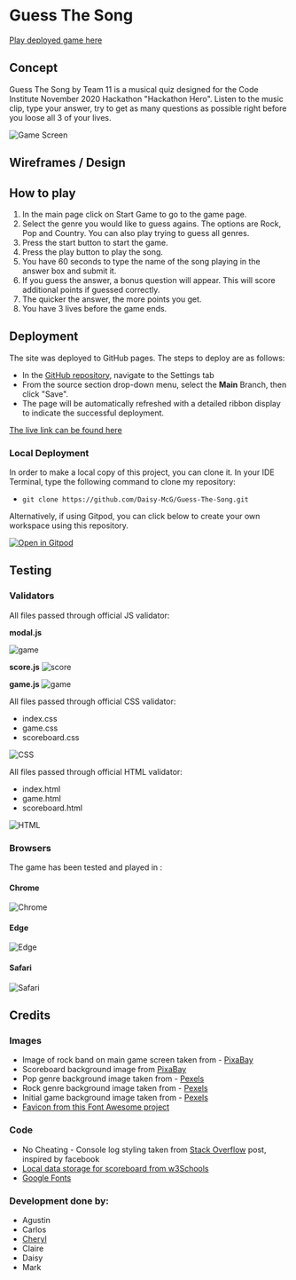 #  Guess The Song

[Play deployed game here](https://daisy-mcg.github.io/Guess-The-Song/)

## Concept

Guess The Song by Team 11 is a musical quiz designed for the Code Institute November 2020 Hackathon "Hackathon Hero". Listen to the music clip, type your answer, try to get as many questions as possible right before you loose all 3 of your lives. 

![Game Screen](/docs/readme/game_image.png)

## Wireframes / Design


## How to play

1. In the main page click on Start Game to go to the game page.
2. Select the genre you would like to guess agains. The options are Rock, Pop and Country. You can also play trying to guess all genres.
3. Press the start button to start the game.
4. Press the play button to play the song.
5. You have 60 seconds to type the name of the song playing in the answer box and submit it.
6. If you guess the answer, a bonus question will appear. This will score additional points if guessed correctly.
7. The quicker the answer, the more points you get.
8. You have 3 lives before the game ends.

## Deployment

The site was deployed to GitHub pages. The steps to deploy are as follows: 
  - In the [GitHub repository](https://github.com/Daisy-McG/Guess-The-Song), navigate to the Settings tab 
  - From the source section drop-down menu, select the **Main** Branch, then click "Save".
  - The page will be automatically refreshed with a detailed ribbon display to indicate the successful deployment.

[The live link can be found here](https://daisy-mcg.github.io/Guess-The-Song/)

### Local Deployment

In order to make a local copy of this project, you can clone it. In your IDE Terminal, type the following command to clone my repository:

- `git clone https://github.com/Daisy-McG/Guess-The-Song.git`

Alternatively, if using Gitpod, you can click below to create your own workspace using this repository.

[![Open in Gitpod](https://gitpod.io/button/open-in-gitpod.svg)](https://gitpod.io/#https://github.com/Daisy-McG/Guess-The-Song)

## Testing

### Validators

All files passed through official JS validator:

**modal.js**

![game](/docs/readme/modal-js.JPG)

**score.js**
![score](/docs/readme/score-js.JPG)

**game.js**
![game](/docs/readme/game-js.JPG)

All files passed through official CSS validator:
* index.css
* game.css
* scoreboard.css

![CSS](/docs/readme/css.JPG)

All files passed through official HTML validator:
* index.html
* game.html
* scoreboard.html

![HTML](/docs/readme/html.JPG)

### Browsers

The game has been tested and played in :

#### Chrome
![Chrome](docs/readme/browser_chrome.png)

#### Edge
![Edge](docs/readme/browser_edge.png)

#### Safari
![Safari](docs/readme/browser_safari.png)

## Credits

### Images

* Image of rock band on main game screen taken from - [PixaBay](https://pixabay.com/photos/guitar-guitarist-music-756326/)
* Scoreboard background image from [PixaBay](https://pixabay.com/photos/concert-microphone-bandstand-music-7424190/)
* Pop genre background image taken from - [Pexels](https://www.pexels.com/photo/silver-disco-ball-593467/)
* Rock genre background image taken from - [Pexels](https://www.pexels.com/photo/person-playing-drums-1475021/)
* Initial game background image taken from - [Pexels](https://www.pexels.com/photo/people-at-concert-1105666/)
* [Favicon from this Font Awesome project](https://gauger.io/fonticon/)
### Code

* No Cheating - Console log styling taken from [Stack Overflow](https://stackoverflow.com/questions/26283936/stylized-console-logging) post, inspired by facebook
* [Local data storage for scoreboard from w3Schools](https://www.w3schools.com/js/js_api_web_storage.asp)
* [Google Fonts](https://fonts.google.com/)

### Development done by:

* Agustin
* Carlos
* [Cheryl](https://www.linkedin.com/in/ccp84/)
* Claire
* Daisy
* Mark
